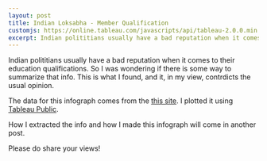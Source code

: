 ```yaml
---
layout: post
title: Indian Loksabha - Member Qualification
customjs: https://online.tableau.com/javascripts/api/tableau-2.0.0.min.js
excerpt: Indian polititians usually have a bad reputation when it comes to their education qualifications. So I was wondering if there is some way to summarize that info. This is what I found, and it, in my view, contrdicts the usual opinion.
---
```

Indian polititians usually have a bad reputation when it comes to their education qualifications. So I was wondering if there is some way to summarize that info. This is what I found, and it, in my view, contrdicts the usual opinion.


<script>
window.onload = function () {
  var placeholderDiv = document.getElementById("tableauViz");
  var url = "https://public.tableau.com/views/LoksabhaMemberQualification/MemberQualification";
  var options = {
    width: 800, 
    height: 1000,
    hideTabs: true,
    hideToolbar: true,
    onFirstInteractive: function () {
      workbook = viz.getWorkbook();
      activeSheet = workbook.getActiveSheet();
    }
  };
  viz = new tableau.Viz(placeholderDiv, url, options);
} 
</script>

<div id='tableauViz'></div>

The data for this infograph comes from the [this site](http://164.100.47.132/LssNew/Members/breif_alphalist.aspx). I plotted it using [Tableau Public](https://public.tableau.com/s/).

How I extracted the info and how I made this infograph will come in another post.

Please do share your views!
